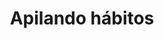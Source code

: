 ---
title: Apilando hábitos
description: Cada hábito, empezando por el que siempre haces sin falta, se construye sobre el anterior. Y al final de tu rutina, o de haber apilado varios hábitos, obtienes una recompensa.
published_at: 2020-12-16
external_url: https://perrodinero.substack.com/p/apilando-hbitos
---